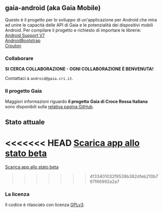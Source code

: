 ## gaia-android (aka Gaia Mobile)

Questo è il progetto per lo sviluppo di un'applicazione per Android che mira ad unire le capacità delle API di Gaia e le potenzialità dei dispositivi mobili Android.
Per compilare il progetto e richiesto di importare le librerie:<br>
[Android Support V7](https://developer.android.com/tools/support-library/setup.html)<br>
[AndroidBootstrap](https://github.com/Bearded-Hen/Android-Bootstrap)<br>
[Crouton](https://github.com/keyboardsurfer/Crouton)


### Collaborare

**SI CERCA COLLABORAZIONE - OGNI COLLABORAZIONE È BENVENUTA!**

Contattaci a `android@gaia.cri.it`.


### Il progetto Gaia

Maggiori informazioni riguardo **il progetto Gaia di Croce Rossa Italiana** sono disponibili sulla [relativa pagina GitHub](http://github.com/CroceRossaCatania/gaia).


## Stato attuale

<<<<<<< HEAD
[Scarica app allo stato beta](https://github.com/CroceRossaItaliana/gaia-android/blob/master/GaiaAndroidV0.6.7.apk?raw=true)
=======
[Scarica app allo stato beta](https://github.com/CroceRossaItaliana/gaia-android/blob/master/GaiaAndroidV0.6.4.apk?raw=true)
>>>>>>> 4f33401032f9539b382dfeb210b797f66992a2a7


### La licenza 

Il codice è rilasciato con licenza [GPLv3](https://github.com/AlfioEmanueleFresta/gaia-android/LICENSE.txt).


